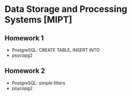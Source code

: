 # Data Storage and Processing Systems [MIPT]

## Homework 1
- PostgreSQL: CREATE TABLE, INSERT INTO
- psycopg2

## Homework 2
- PostgreSQL: simple filters
- psycopg2
